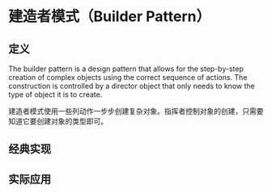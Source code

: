 # 建造者模式（Builder Pattern）



## 定义

The builder pattern is a design pattern that allows for the step-by-step creation of complex objects using the correct sequence of actions. The construction is controlled by a director object that only needs to know the type of object it is to create.

建造者模式使用一些列动作一步步创建复杂对象。指挥者控制对象的创建，只需要知道它要创建对象的类型即可。



## 经典实现







## 实际应用

